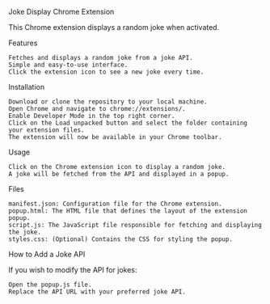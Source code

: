 Joke Display Chrome Extension

This Chrome extension displays a random joke when activated.

Features

    Fetches and displays a random joke from a joke API.
    Simple and easy-to-use interface.
    Click the extension icon to see a new joke every time.

Installation

    Download or clone the repository to your local machine.
    Open Chrome and navigate to chrome://extensions/.
    Enable Developer Mode in the top right corner.
    Click on the Load unpacked button and select the folder containing your extension files.
    The extension will now be available in your Chrome toolbar.

Usage

    Click on the Chrome extension icon to display a random joke.
    A joke will be fetched from the API and displayed in a popup.

Files

    manifest.json: Configuration file for the Chrome extension.
    popup.html: The HTML file that defines the layout of the extension popup.
    script.js: The JavaScript file responsible for fetching and displaying the joke.
    styles.css: (Optional) Contains the CSS for styling the popup.

How to Add a Joke API

If you wish to modify the API for jokes:

    Open the popup.js file.
    Replace the API URL with your preferred joke API.
